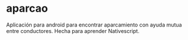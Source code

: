 # aparcao
Aplicación para android para encontrar aparcamiento con ayuda mutua entre conductores. Hecha para aprender Nativescript.
